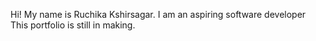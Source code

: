 Hi! My name is Ruchika Kshirsagar.
I am an aspiring software developer
This portfolio is still in making.